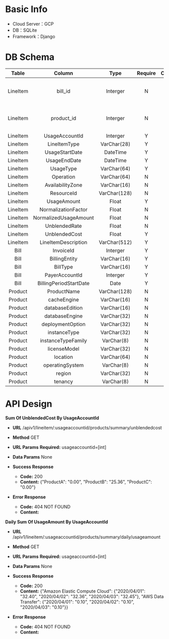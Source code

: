 # Basic Info
* Cloud Server：GCP
* DB：SQLite
* Framework：Django

# DB Schema
| Table | Column | Type | Require | Check | Index |
| :---: | :---: | :---: | :---: | :---: | :---: |
| LineItem | bill_id | Interger | N | N | Foreign Key References Bill |
| LineItem | product_id | Interger | N | N | Foreign Key References Product |
| LineItem | UsageAccountId | Interger | Y | >=0 | Index |
| LineItem | LineItemType | VarChar(28) | Y | N | N |
| LineItem | UsageStartDate | DateTime | Y | N | N |
| LineItem | UsageEndDate | DateTime | Y | N | N |
| LineItem | UsageType | VarChar(64) | Y | N | N |
| LineItem | Operation | VarChar(64) | N | N | N |
| LineItem | AvailabilityZone | VarChar(16) | N | N | N |
| LineItem | ResourceId | VarChar(128) | N | N | N |
| LineItem | UsageAmount | Float | Y | N | N |
| LineItem | NormalizationFactor | Float | N | N | N |
| LineItem | NormalizedUsageAmount | Float | N | N | N |
| LineItem | UnblendedRate | Float | N | N | N |
| LineItem | UnblendedCost | Float | Y | N | N |
| LineItem | LineItemDescription | VarChar(512) | Y | N | N |
| Bill | InvoiceId | Interger | Y | >=0 | Index |
| Bill | BillingEntity | VarChar(16) | Y | N | N |
| Bill | BillType | VarChar(16) | Y | N | N |
| Bill | PayerAccountId | Interger | Y | >=0 | Index |
| Bill | BillingPeriodStartDate | Date | Y | N | Index |
| Product | ProductName | VarChar(128) | N | N | N |
| Product | cacheEngine | VarChar(16) | N | N | N |
| Product | databaseEdition | VarChar(16) | N | N | N |
| Product | databaseEngine | VarChar(32) | N | N | N |
| Product | deploymentOption | VarChar(32) | N | N | N |
| Product | instanceType | VarChar(32) | N | N | N |
| Product | instanceTypeFamily | VarChar(8) | N | N | N |
| Product | licenseModel | VarChar(32) | N | N | N |
| Product | location | VarChar(64) | N | N | N |
| Product | operatingSystem | VarChar(8) | N | N | N |
| Product | region | VarChar(32) | N | N | N |
| Product | tenancy | VarChar(8) | N | N | N |

# API Design
**Sum Of UnblendedCost By UsageAccountId**
* **URL**
/apiv1/lineitem/:usageaccountid/products/summary/unblendedcost

* **Method**
GET

* **URL Params**
**Required:**
usageaccountid=[int]

* **Data Params**
None

* **Success Response**
  * **Code:** 200
  * **Content:** {"ProductA": "0.00", "ProductB": "25.36", "ProductC": "0.00"}

* **Error Response**
  * **Code:** 404 NOT FOUND
  * **Content:** 

**Daily Sum Of UsageAmount By UsageAccountId**
* **URL**
/apiv1/lineitem/:usageaccountid/products/summary/daily/usageamount

* **Method**
GET

* **URL Params**
**Required:**
usageaccountid=[int]

* **Data Params**
None

* **Success Response**
  * **Code:** 200
  * **Content:** {"Amazon Elastic Compute Cloud": {"2020/04/01": "32.40", "2020/04/02": "32.36", "2020/04/03": "32.45"}, "AWS Data Transfer": {"2020/04/01": "0.10", "2020/04/02": "0.10", "2020/04/03": "0.10"}}

* **Error Response**
  * **Code:** 404 NOT FOUND
  * **Content:** 


